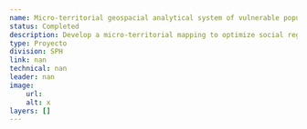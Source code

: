 ```yaml
---
name: Micro-territorial geospacial analytical system of vulnerable population for the optimization of the Social Registry of Ecuador
status: Completed
description: Develop a micro-territorial mapping to optimize social registration in Ecuador through methodologies and tools to support the reduction of the inclusion gap in the social registry, cost-efficiently and with high precision, with an approach to the most vulnerable population.
type: Proyecto
division: SPH
link: nan
technical: nan
leader: nan
image: 
    url: 
    alt: x
layers: []
---
```

    